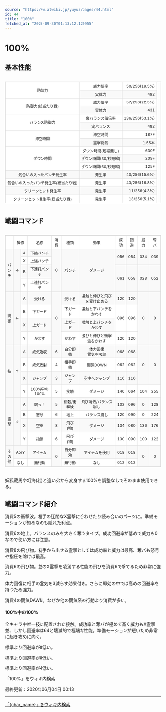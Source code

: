 ```yaml
---
source: "https://w.atwiki.jp/yuyuz/pages/44.html"
id: 44
title: "100%"
fetched_at: "2025-09-30T01:13:12.120955"
---
```


# 100%

## 基本性能

<div class="character-table">

<table>
<tr> <!--0-0--><td rowspan="2">防御力</td>
<!--0-1--><td>威力倍率</td>
<!--0-2--><td style="text-align:right;">50/256(19.5%)</td></tr>
<tr>
<!--1-1--><td>実体力</td>
<!--1-2--><td style="text-align:right;">492</td></tr>
<tr> <!--2-0--><td rowspan="2">防御力(総当たり戦)</td>
<!--2-1--><td>威力倍率</td>
<!--2-2--><td style="text-align:right;">57/256(22.3%)</td></tr>
<tr>
<!--3-1--><td>実体力</td>
<!--3-2--><td style="text-align:right;">431</td></tr>
<tr> <!--4-0--><td rowspan="2">バランス防御力</td>
<!--4-1--><td>奪バランス値倍率</td>
<!--4-2--><td style="text-align:right;">136/256(53.1%)</td></tr>
<tr>
<!--5-1--><td>実バランス</td>
<!--5-2--><td style="text-align:right;">482</td></tr>
<tr> <!--6-0--><td rowspan="2">滞空時間</td>
<!--6-1--><td>滞空時間</td>
<!--6-2--><td style="text-align:right;">187F</td></tr>
<tr>
<!--7-1--><td>霊撃闘気</td>
<!--7-2--><td style="text-align:right;">1.55本</td></tr>
<tr> <!--8-0--><td rowspan="3">ダウン時間</td>
<!--8-1--><td>ダウン時間(短縮無し)</td>
<!--8-2--><td style="text-align:right;">630F</td></tr>
<tr>
<!--9-1--><td>ダウン時間(30/秒短縮)</td>
<!--9-2--><td style="text-align:right;">209F</td></tr>
<tr>
<!--10-1--><td>ダウン時間(60/秒短縮)</td>
<!--10-2--><td style="text-align:right;">125F</td></tr>
<tr> <!--11-0--><td>気合いの入ったパンチ発生率</td>
<!--11-1--><td>発生率</td>
<!--11-2--><td style="text-align:right;">40/256(15.6%)</td></tr>
<tr> <!--12-0--><td>気合いの入ったパンチ発生率(総当たり戦)</td>
<!--12-1--><td>発生率</td>
<!--12-2--><td style="text-align:right;">43/256(16.8%)</td></tr>
<tr> <!--13-0--><td>クリーンヒット発生率</td>
<!--13-1--><td>発生率</td>
<!--13-2--><td style="text-align:right;">11/256(4.3%)</td></tr>
<tr> <!--14-0--><td>クリーンヒット発生率(総当たり戦)</td>
<!--14-1--><td>発生率</td>
<!--14-2--><td style="text-align:right;">13/256(5.1%)</td></tr>
</table>

</div>

## 戦闘コマンド

<div class="character-table">

<table>
<tr> <!--0-0--><td></td>
<!--0-1-->
<!--0-2--><td colspan="2" style="text-align:center;">操作</td>
<!--0-3--><td style="text-align:center;">名称</td>
<!--0-4--><td style="text-align:center;">消費</td>
<!--0-5--><td style="text-align:center;">種類</td>
<!--0-6--><td style="text-align:center;">効果</td>
<!--0-7--><td style="text-align:center;">成功</td>
<!--0-8--><td style="text-align:center;">回避</td>
<!--0-9--><td style="text-align:center;">威力</td>
<!--0-10--><td style="text-align:center;">奪バ</td></tr>
<tr> <!--1-0--><td rowspan="4" style="text-align:center;">パ<br/>ン<br/>チ</td>
<!--1-1--><td rowspan="4" style="text-align:center;">→</td>
<!--1-2--><td style="text-align:center;">A</td>
<!--1-3--><td style="text-align:center;">下強パンチ</td>
<!--1-4--><td rowspan="4" style="text-align:center;">0</td>
<!--1-5--><td rowspan="4" style="text-align:center;">パンチ</td>
<!--1-6--><td rowspan="4" style="text-align:center;">ダメージ</td>
<!--1-7--><td rowspan="2" style="text-align:center;">056</td>
<!--1-8--><td rowspan="2" style="text-align:center;">054</td>
<!--1-9--><td rowspan="2" style="text-align:center;">034</td>
<!--1-10--><td rowspan="2" style="text-align:center;">039</td></tr>
<tr>
<!--2-2--><td style="text-align:center;">X</td>
<!--2-3--><td style="text-align:center;">上強パンチ</td>
</tr>
<tr>
<!--3-2--><td style="text-align:center;">B</td>
<!--3-3--><td style="text-align:center;">下連打パンチ</td>
<!--3-7--><td rowspan="2" style="text-align:center;">061</td>
<!--3-8--><td rowspan="2" style="text-align:center;">058</td>
<!--3-9--><td rowspan="2" style="text-align:center;">028</td>
<!--3-10--><td rowspan="2" style="text-align:center;">052</td></tr>
<tr>
<!--4-2--><td style="text-align:center;">Y</td>
<!--4-3--><td style="text-align:center;">上連打パンチ</td>
</tr>
<tr> <!--5-0--><td rowspan="4" style="text-align:center;">防<br/>御</td>
<!--5-1--><td rowspan="4" style="text-align:center;">←</td>
<!--5-2--><td style="text-align:center;">A</td>
<!--5-3--><td style="text-align:center;">受ける</td>
<!--5-4--><td rowspan="4" style="text-align:center;">0</td>
<!--5-5--><td style="text-align:center;">受ける</td>
<!--5-6--><td style="text-align:center;">接触と伸びと飛びを受け止める</td>
<!--5-7--><td style="text-align:center;">120</td>
<!--5-8--><td style="text-align:center;">120</td>
<!--5-9--><td rowspan="4" style="text-align:center;">0</td>
<!--5-10--><td rowspan="4" style="text-align:center;">0</td></tr>
<tr>
<!--6-2--><td style="text-align:center;">B</td>
<!--6-3--><td style="text-align:center;">下ガード</td>
<!--6-5--><td style="text-align:center;">下ガード</td>
<!--6-6--><td style="text-align:center;">接触と下パンチをかわす</td>
<!--6-7--><td rowspan="2" style="text-align:center;">096</td>
<!--6-8--><td rowspan="2" style="text-align:center;">096</td>
</tr>
<tr>
<!--7-2--><td style="text-align:center;">X</td>
<!--7-3--><td style="text-align:center;">上ガード</td>
<!--7-5--><td style="text-align:center;">上ガード</td>
<!--7-6--><td style="text-align:center;">接触と上パンチをかわす</td>
</tr>
<tr>
<!--8-2--><td style="text-align:center;">Y</td>
<!--8-3--><td style="text-align:center;">かわす</td>
<!--8-5--><td style="text-align:center;">かわす</td>
<!--8-6--><td style="text-align:center;">飛びと伸びと衝撃波をかわす</td>
<!--8-7--><td style="text-align:center;">120</td>
<!--8-8--><td style="text-align:center;">120</td>
</tr>
<tr> <!--9-0--><td rowspan="4" style="text-align:center;">技</td>
<!--9-1--><td rowspan="4" style="text-align:center;">↑</td>
<!--9-2--><td style="text-align:center;">A</td>
<!--9-3--><td style="text-align:center;">妖気吸収</td>
<!--9-4--><td style="text-align:center;">6</td>
<!--9-5--><td style="text-align:center;">自分即効</td>
<!--9-6--><td style="text-align:center;">体力回復<br/>霊気を吸収</td>
<!--9-7--><td style="text-align:center;">068</td>
<!--9-8--><td style="text-align:center;">068</td>
<!--9-9--><td rowspan="3" style="text-align:center;">0</td>
<!--9-10--><td rowspan="3" style="text-align:center;">0</td></tr>
<tr>
<!--10-2--><td style="text-align:center;">B</td>
<!--10-3--><td style="text-align:center;">妖気放射</td>
<!--10-4--><td style="text-align:center;">4</td>
<!--10-5--><td style="text-align:center;">相手即効</td>
<!--10-6--><td style="text-align:center;">闘気DOWN</td>
<!--10-7--><td style="text-align:center;">062</td>
<!--10-8--><td style="text-align:center;">062</td>
</tr>
<tr>
<!--11-2--><td style="text-align:center;">X</td>
<!--11-3--><td style="text-align:center;">ジャンプ</td>
<!--11-4--><td style="text-align:center;">3</td>
<!--11-5--><td style="text-align:center;">ジャンプ</td>
<!--11-6--><td style="text-align:center;">空中へジャンプ</td>
<!--11-7--><td style="text-align:center;">116</td>
<!--11-8--><td style="text-align:center;">116</td>
</tr>
<tr>
<!--12-2--><td style="text-align:center;">Y</td>
<!--12-3--><td style="text-align:center;">100%中の100%</td>
<!--12-4--><td style="text-align:center;">5</td>
<!--12-5--><td style="text-align:center;">接触</td>
<!--12-6--><td style="text-align:center;">ダメージ</td>
<!--12-7--><td style="text-align:center;">140</td>
<!--12-8--><td style="text-align:center;">064</td>
<!--12-9--><td style="text-align:center;">104</td>
<!--12-10--><td style="text-align:center;">255</td></tr>
<tr> <!--13-0--><td rowspan="4" style="text-align:center;">霊<br/>撃</td>
<!--13-1--><td rowspan="4" style="text-align:center;">↓</td>
<!--13-2--><td style="text-align:center;">A</td>
<!--13-3--><td style="text-align:center;">喝っ！</td>
<!--13-4--><td style="text-align:center;">5</td>
<!--13-5--><td style="text-align:center;">相殺/衝撃波</td>
<!--13-6--><td style="text-align:center;">飛び消去/バランス崩し</td>
<!--13-7--><td style="text-align:center;">102</td>
<!--13-8--><td style="text-align:center;">096</td>
<!--13-9--><td style="text-align:center;">0</td>
<!--13-10--><td style="text-align:center;">128</td></tr>
<tr>
<!--14-2--><td style="text-align:center;">B</td>
<!--14-3--><td style="text-align:center;">怒号</td>
<!--14-4--><td style="text-align:center;">6</td>
<!--14-5--><td style="text-align:center;">地上</td>
<!--14-6--><td style="text-align:center;">バランス崩し</td>
<!--14-7--><td style="text-align:center;">120</td>
<!--14-8--><td style="text-align:center;">090</td>
<!--14-9--><td style="text-align:center;">0</td>
<!--14-10--><td style="text-align:center;">224</td></tr>
<tr>
<!--15-2--><td style="text-align:center;">X</td>
<!--15-3--><td style="text-align:center;">空拳</td>
<!--15-4--><td style="text-align:center;">8</td>
<!--15-5--><td style="text-align:center;">飛び(物)</td>
<!--15-6--><td style="text-align:center;">ダメージ</td>
<!--15-7--><td style="text-align:center;">134</td>
<!--15-8--><td style="text-align:center;">080</td>
<!--15-9--><td style="text-align:center;">136</td>
<!--15-10--><td style="text-align:center;">176</td></tr>
<tr>
<!--16-2--><td style="text-align:center;">Y</td>
<!--16-3--><td style="text-align:center;">指弾</td>
<!--16-4--><td style="text-align:center;">6</td>
<!--16-5--><td style="text-align:center;">飛び(物)</td>
<!--16-6--><td style="text-align:center;">ダメージ</td>
<!--16-7--><td style="text-align:center;">130</td>
<!--16-8--><td style="text-align:center;">090</td>
<!--16-9--><td style="text-align:center;">100</td>
<!--16-10--><td style="text-align:center;">122</td></tr>
<tr> <!--17-0--><td rowspan="2" style="text-align:center;">そ<br/>の<br/>他</td>
<!--17-1-->
<!--17-2--><td colspan="2" style="text-align:center;">AorY</td>
<!--17-3--><td style="text-align:center;">アイテム</td>
<!--17-4--><td rowspan="2" style="text-align:center;">0</td>
<!--17-5--><td style="text-align:center;">自分即効</td>
<!--17-6--><td style="text-align:center;">アイテムを使用</td>
<!--17-7--><td style="text-align:center;">018</td>
<!--17-8--><td style="text-align:center;">018</td>
<!--17-9--><td rowspan="2" style="text-align:center;">0</td>
<!--17-10--><td rowspan="2" style="text-align:center;">0</td></tr>
<tr>
<!--18-1-->
<!--18-2--><td colspan="2" style="text-align:center;">なし</td>
<!--18-3--><td style="text-align:center;">無行動</td>
<!--18-5--><td style="text-align:center;">無行動</td>
<!--18-6--><td style="text-align:center;">なし</td>
<!--18-7--><td style="text-align:center;">012</td>
<!--18-8--><td style="text-align:center;">012</td>
</tr>
</table>

</div>

妖狐蔵馬や幻海(若)と違い弟から変身する100%を調整なしでそのまま使用できる。

## 戦闘コマンド紹介

消費5の衝撃波。相手の迂闊なX霊撃に合わせたり読み合いのパーツに。準備モーションが短めなのも隠れた利点。

消費6の地上。バランスのみを大きく奪うタイプ。成功回避率が低めで威力も0なので使い方には注意。

消費8の飛び物。初手から出せる霊撃としては成功率と威力は最高、奪バも怒号や指圧を除けば最高。

消費6の飛び物。並のX霊撃を凌駕する性能の飛びを消費6で撃てるため非常に強力。

体力回復に相手の霊気を3減らす効果付き。さらに即効の中では高めの回避率を持つため強力。

消費4の闘気DAWN。なぜか他の闘気系の行動より消費が多い。

#### 100%中の100%

全キャラ中唯一技に配置された接触。成功率と奪バが極めて高く威力もX霊撃並、しかし回避率は64と壊滅的で極端な性能。準備モーションが短いため非常に起き攻めに向く。

標準より回避率が8低い。

標準より回避率が8低い。

標準より回避率が4低い。

「100%」をウィキ内検索

最終更新：2020年06月04日 00:13

<style>
.character-table {
    overflow-x: auto;
    margin: 20px 0;
}

.character-table table {
    border-collapse: collapse;
    width: 100%;
    font-size: 12px;
    border: 1px solid #ddd;
}

.character-table td, .character-table th {
    border: 1px solid #ddd;
    padding: 4px 6px;
    text-align: center;
}

.character-table tr:nth-child(even) {
    background-color: #f9f9f9;
}

.character-table tr:nth-child(odd) {
    background-color: #ffffff;
}
</style>

---

[「{char_name}」をウィキ内検索](https://w.atwiki.jp//w.atwiki.jp/yuyuz/search?andor=and&keyword={char_name})

